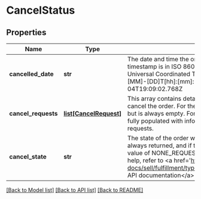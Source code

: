 # CancelStatus

## Properties
Name | Type | Description | Notes
------------ | ------------- | ------------- | -------------
**cancelled_date** | **str** | The date and time the order was cancelled, if applicable. This timestamp is in ISO 8601 format, which uses the 24-hour Universal Coordinated Time (UTC) clock. Format: [YYYY]-[MM]-[DD]T[hh]:[mm]:[ss].[sss]Z Example: 2015-08-04T19:09:02.768Z | [optional] 
**cancel_requests** | [**list[CancelRequest]**](CancelRequest.md) | This array contains details of one or more buyer requests to cancel the order. For the getOrders call: This array is returned but is always empty. For the getOrder call: This array is returned fully populated with information about any cancellation requests. | [optional] 
**cancel_state** | **str** | The state of the order with regard to cancellation. This field is always returned, and if there are no cancellation requests, a value of NONE_REQUESTED is returned. For implementation help, refer to &lt;a href&#x3D;&#x27;https://developer.ebay.com/api-docs/sell/fulfillment/types/sel:CancelStateEnum&#x27;&gt;eBay API documentation&lt;/a&gt; | [optional] 

[[Back to Model list]](../README.md#documentation-for-models) [[Back to API list]](../README.md#documentation-for-api-endpoints) [[Back to README]](../README.md)

